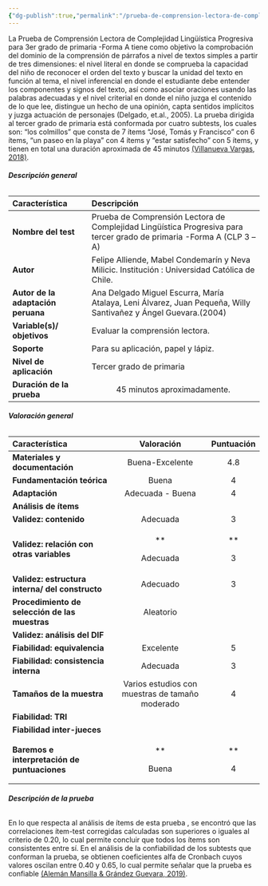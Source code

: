```yaml
---
{"dg-publish":true,"permalink":"/prueba-de-comprension-lectora-de-complejidad-lingueistica-progresiva-para-tercer-grado-de-primaria-forma-a-clp-3-a/"}
---
```


La Prueba  de  Comprensión  Lectora  de Complejidad Lingüística Progresiva para 3er grado de primaria -Forma A tiene como objetivo la comprobación del dominio de la comprensión de párrafos a nivel de textos simples a partir de tres dimensiones: el nivel literal en donde se comprueba la capacidad del niño de reconocer el orden del texto y buscar la unidad del texto en función al tema, el nivel inferencial en donde el estudiante debe entender los componentes y signos del texto, así como asociar oraciones usando las palabras adecuadas y el nivel criterial en donde el niño juzga el contenido de lo que lee, distingue un hecho de una opinión, capta sentidos implícitos y juzga actuación de personajes (Delgado, et.al., 2005). La prueba dirigida al tercer grado de primaria está conformada por cuatro subtests, los cuales son: “los colmillos” que consta de 7 ítems “José, Tomás y Francisco” con 6 ítems, “un paseo en la playa” con 4 ítems y “estar satisfecho” con 5 ítems, y tienen en total una duración aproximada de 45 minutos [(Villanueva Vargas, 2018)](https://www.zotero.org/google-docs/?1QasKZ). 
###### <a name="_s4lr0172zetf"></a>**Descripción general**

|**Característica**|**Descripción**|
| :- | :- |
|**Nombre del test**|Prueba  de  Comprensión  Lectora  de Complejidad Lingüística Progresiva para tercer grado de primaria -Forma A  (CLP 3 –A)|
|**Autor**|Felipe Alliende, Mabel Condemarín y Neva Milicic. Institución : Universidad Católica de Chile. |
|**Autor de la adaptación peruana**|Ana Delgado Miguel Escurra, María Atalaya, Leni Álvarez, Juan Pequeña, Willy Santivañez y Ángel Guevara.(2004)|
|**Variable(s)/ objetivos**|Evaluar la comprensión lectora.|
|**Soporte**|Para su aplicación, papel y lápiz. |
|**Nivel de aplicación**|Tercer grado de primaria|
|**Duración de la prueba**|`      `45 minutos aproximadamente. |
###### <a name="_34ows14tqn5u"></a>**Valoración general**

|**Característica**|**Valoración**|**Puntuación**|
| :- | :-: | :-: |
|**Materiales y documentación**|Buena-Excelente|4\.8|
|**Fundamentación teórica**|Buena|4|
|**Adaptación**|Adecuada - Buena|4|
|**Análisis de ítems**|||
|**Validez: contenido**|Adecuada|3|
|**Validez: relación con otras variables**|<p>** </p><p>Adecuada</p>|<p>** </p><p>3</p>|
|**Validez: estructura interna/ del constructo**|Adecuado |3|
|**Procedimiento de selección de las muestras**|Aleatorio||
|**Validez: análisis del DIF**|||
|**Fiabilidad: equivalencia**|Excelente|5|
|**Fiabilidad: consistencia interna**|Adecuada|3|
|**Tamaños de la muestra**|Varios estudios con muestras de tamaño moderado|4|
|**Fiabilidad: TRI**|||
|**Fiabilidad inter-jueces**|||
|**Baremos e interpretación de puntuaciones**|<p>** </p><p>Buena</p>|<p>** </p><p>4</p>|
###### <a name="_qxhp7cu6h4wk"></a><a name="_hc2cuftdmbyy"></a>**Descripción de la prueba**
En  lo  que  respecta  al  análisis  de  ítems  de  esta  prueba ,  se  encontró  que  las correlaciones  ítem-test  corregidas  calculadas  son  superiores  o  iguales  al  criterio  de  0.20, lo  cual permite  concluir  que  todos  los  ítems  son  consistentes entre sí. En  el  análisis  de  la  confiabilidad  de  los  subtests  que  conforman  la  prueba,  se  obtienen coeficientes  alfa  de  Cronbach  cuyos  valores  oscilan  entre  0.40  y  0.65,  lo  cual permite señalar que la prueba es confiable [(Alemán Mansilla & Grández Guevara, 2019)](https://www.zotero.org/google-docs/?XpOabB).